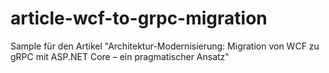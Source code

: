 # article-wcf-to-grpc-migration
Sample für den Artikel "Architektur-Modernisierung: Migration von WCF zu gRPC mit ASP.NET Core – ein pragmatischer Ansatz"
